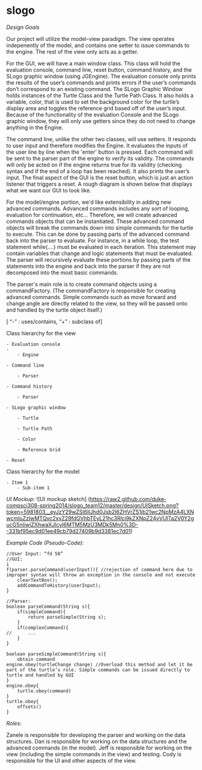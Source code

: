slogo
=====

_Design Goals_

Our project will utilize the model-view paradigm. The view operates indepenently of the model, and contains one setter to issue commands to the engine. The rest of the view only acts as a getter.

For the GUI, we will have a main window class. This class will hold the evaluation console, command line, reset button, command history, and the SLogo graphic window (using JGEngine). The evaluation console only prints the results of the user’s commands and prints errors if the user’s commands don’t correspond to an existing command. The SLogo Graphic Window holds instances of the Turtle Class and the Turtle Path Class. It also holds a variable, color, that is used to set the background color for the turtle’s display area and toggles the reference grid based off of the user’s input.  Because of the functionality of the evaluation Console and the SLogo graphic window, they will only use getters since they do not need to change anything in the Engine.

The command line, unlike the other two classes, will use setters. It responds to user input and therefore modifies the Engine. It evaluates the inputs of the user line by line when the 'enter' button is pressed. Each command will be sent to the parser part of the engine to verify its validity. The commands will only be acted on if the engine returns true for its validity (checking syntax and if the end of a loop has been reached). It also prints the user’s input. The final aspect of the GUI is the reset button, which is just an action listener that triggers a reset. A rough diagram is shown below that displays what we want our GUI to look like.

For the model/engine portion, we'd like extensibility in adding new advanced commands. Advanced commands includes any sort of looping, evaluation for continuation, etc... Therefore, we will create advanced commands objects that can be instantiated. These advanced command objects will break the commands down into simple commands for the turtle to execute. This can be done by passing parts of the advanced command back into the parser to evaluate. For instance, in a while loop, the test statement while(....) must be evaluated in each iteration. This statement may contain variables that change and logic statements that must be evaluated. The parser will recursively evaluate these portions by passing parts of the statements into the engine and back into the parser if they are not decomposed into the most basic commands.

The parser's main role is to create command objects using a commandFactory. (The commandFactory is responsible for creating advanced commands. Simple commands such as move forward and change angle are directly related to the view, so they will be passed onto and handled by the turtle object itself.)

[ “-” : uses/contains, “+” : subclass of]

Class hierarchy for the view

	- Evaluation console
	- 
		- Engine

	- Command line

		- Parser

	- Command history

		- Parser

	- SLogo graphic window

		- Turtle

		- Turtle Path

		- Color

		- Reference Grid

	- Reset

Class hierarchy for the model

	- Item 1
		- Sub-item 1


_UI Mockup:_
![UI mockup sketch] (https://raw2.github.com/duke-compsci308-spring2014/slogo_team12/master/design/UISketch.png?token=5981803__eyJzY29wZSI6IlJhd0Jsb2I6ZHVrZS1jb21wc2NpMzA4LXNwcmluZzIwMTQvc2xvZ29fdGVhbTEyL21hc3Rlci9kZXNpZ24vVUlTa2V0Y2gucG5nIiwiZXhwaXJlcyI6MTM5MzU3MDk5Mn0%3D--331bf95ec9d01ee49cb79d27409b9d3381ec7d01)

_Example Code (Pseudo-Code):_
```
//User Input: “fd 50”
//GUI:
i
f(parser.parseCommand(userInput)){ //rejection of command here due to improper syntax will throw an exception in the console and not execute
	clearTextBox();
	addCommandToHistory(userInput);
}

//Parser:
boolean parseCommand(String s){
	if(simpleCommand){
		return parseSimple(String s);
	}
	if(complexCommand){
//		...
	}
}

boolean parseSimpleCommand(String s){
	obtain command
engine.obey(turtleChange change) //Overload this method and let it be part of the turtle’s role. Simple commands can be issued directly to turtle and handled by GUI
}
engine.obey{
	turtle.obey(command)
}
turtle.obey{
	offsets()
}
```

_Roles:_

Zanele is responsible for developing the parser and working on the data structures. Dan is responsible for working on the data structures and the advanced commands (in the model). Jeff is responsible for working on the view (including the simple commands in the view) and testing. Cody is responsible for the UI and other aspects of the view.
